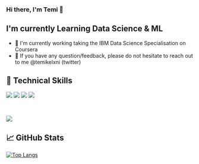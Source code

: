 ### Hi there, I'm Temi 👋

## I'm currently Learning Data Science & ML

- 🌱 I'm currently working taking the IBM Data Science Specialisation on Coursera
- 💬 If you have any question/feedback, please do not hesitate to reach out to me @temikelxni (twitter)


## 💼 Technical Skills

![](https://img.shields.io/badge/Code-Python-informational?style=flat&logo=Python&color=26e34f)
![](https://img.shields.io/badge/Code-PostgreSQL-informational?style=flat&logo=PostgreSQL&color=336791)
![](https://img.shields.io/badge/Code-HTML5-informational?style=flat&logo=HTML5&color=E34F26)
![](https://img.shields.io/badge/Style-CSS3-informational?style=flat&logo=CSS3&color=1572B6)

</br>

![](https://img.shields.io/badge/Tools-GitHub-informational?style=flat&logo=GitHub&color=181717)


## 📈 GitHub Stats 

[![Top Langs](https://github-readme-stats.vercel.app/api/top-langs/?username=temikelani&layout=compact)](https://github.com/temikelani)

